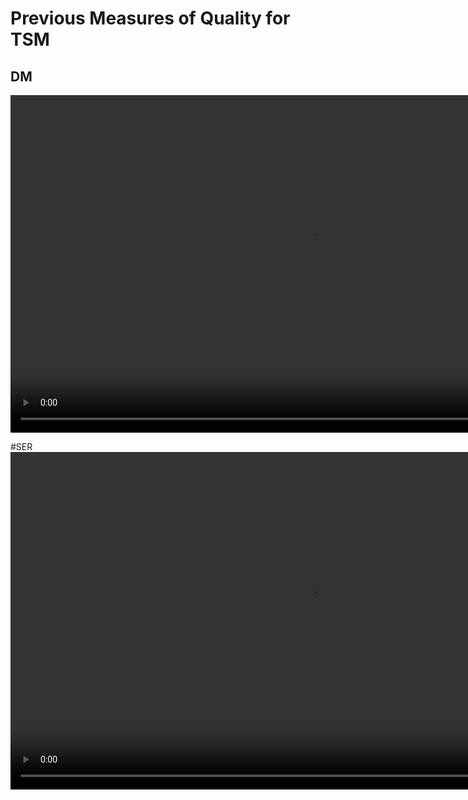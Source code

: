 # Previous Measures of Quality for TSM

## DM
<video width="960" height="540" controls loop>
 <source src="https://github.com/zygurt/TSM/raw/master/Objective_MOQ/Features/Video/Dm-8.m4v" type="video/mp4">
Your browser does not support the video tag.
</video>

#SER
<video width="960" height="540" controls loop>
 <source src="https://github.com/zygurt/TSM/raw/master/Objective_MOQ/Features/Video/Ser-19.m4v" type="video/mp4">
Your browser does not support the video tag.
</video>
